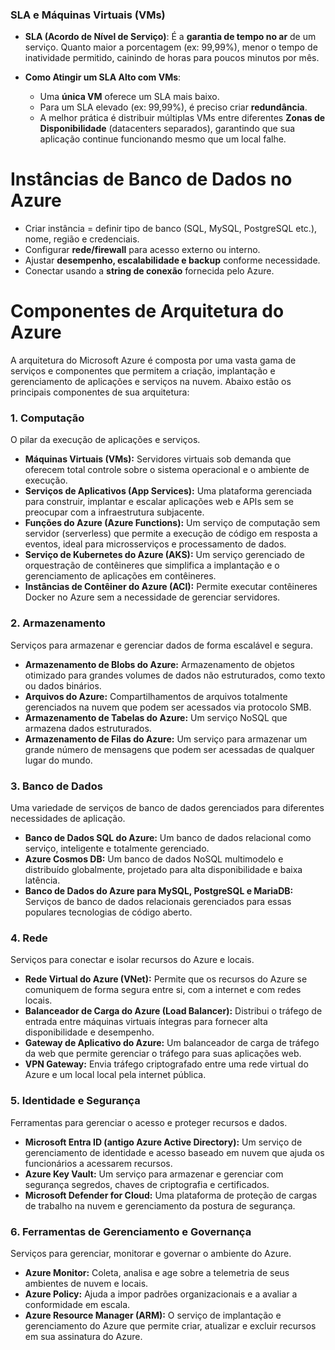 ### SLA e Máquinas Virtuais (VMs)

* **SLA (Acordo de Nível de Serviço)**: É a **garantia de tempo no ar** de um serviço. Quanto maior a porcentagem (ex: 99,99%), menor o tempo de inatividade permitido, cainindo de horas para poucos minutos por mês.

* **Como Atingir um SLA Alto com VMs**:
    * Uma **única VM** oferece um SLA mais baixo.
    * Para um SLA elevado (ex: 99,99%), é preciso criar **redundância**.
    * A melhor prática é distribuir múltiplas VMs entre diferentes **Zonas de Disponibilidade** (datacenters separados), garantindo que sua aplicação continue funcionando mesmo que um local falhe.

# Instâncias de Banco de Dados no Azure

- Criar instância = definir tipo de banco (SQL, MySQL, PostgreSQL etc.), nome, região e credenciais.  
- Configurar **rede/firewall** para acesso externo ou interno.  
- Ajustar **desempenho, escalabilidade e backup** conforme necessidade.  
- Conectar usando a **string de conexão** fornecida pelo Azure.  

# Componentes de Arquitetura do Azure

A arquitetura do Microsoft Azure é composta por uma vasta gama de serviços e componentes que permitem a criação, implantação e gerenciamento de aplicações e serviços na nuvem. Abaixo estão os principais componentes de sua arquitetura:

### **1. Computação**

O pilar da execução de aplicações e serviços.

* **Máquinas Virtuais (VMs):** Servidores virtuais sob demanda que oferecem total controle sobre o sistema operacional e o ambiente de execução.
* **Serviços de Aplicativos (App Services):** Uma plataforma gerenciada para construir, implantar e escalar aplicações web e APIs sem se preocupar com a infraestrutura subjacente.
* **Funções do Azure (Azure Functions):** Um serviço de computação sem servidor (serverless) que permite a execução de código em resposta a eventos, ideal para microsserviços e processamento de dados.
* **Serviço de Kubernetes do Azure (AKS):** Um serviço gerenciado de orquestração de contêineres que simplifica a implantação e o gerenciamento de aplicações em contêineres.
* **Instâncias de Contêiner do Azure (ACI):** Permite executar contêineres Docker no Azure sem a necessidade de gerenciar servidores.

### **2. Armazenamento**

Serviços para armazenar e gerenciar dados de forma escalável e segura.

* **Armazenamento de Blobs do Azure:** Armazenamento de objetos otimizado para grandes volumes de dados não estruturados, como texto ou dados binários.
* **Arquivos do Azure:** Compartilhamentos de arquivos totalmente gerenciados na nuvem que podem ser acessados via protocolo SMB.
* **Armazenamento de Tabelas do Azure:** Um serviço NoSQL que armazena dados estruturados.
* **Armazenamento de Filas do Azure:** Um serviço para armazenar um grande número de mensagens que podem ser acessadas de qualquer lugar do mundo.

### **3. Banco de Dados**

Uma variedade de serviços de banco de dados gerenciados para diferentes necessidades de aplicação.

* **Banco de Dados SQL do Azure:** Um banco de dados relacional como serviço, inteligente e totalmente gerenciado.
* **Azure Cosmos DB:** Um banco de dados NoSQL multimodelo e distribuído globalmente, projetado para alta disponibilidade e baixa latência.
* **Banco de Dados do Azure para MySQL, PostgreSQL e MariaDB:** Serviços de banco de dados relacionais gerenciados para essas populares tecnologias de código aberto.

### **4. Rede**

Serviços para conectar e isolar recursos do Azure e locais.

* **Rede Virtual do Azure (VNet):** Permite que os recursos do Azure se comuniquem de forma segura entre si, com a internet e com redes locais.
* **Balanceador de Carga do Azure (Load Balancer):** Distribui o tráfego de entrada entre máquinas virtuais íntegras para fornecer alta disponibilidade e desempenho.
* **Gateway de Aplicativo do Azure:** Um balanceador de carga de tráfego da web que permite gerenciar o tráfego para suas aplicações web.
* **VPN Gateway:** Envia tráfego criptografado entre uma rede virtual do Azure e um local local pela internet pública.

### **5. Identidade e Segurança**

Ferramentas para gerenciar o acesso e proteger recursos e dados.

* **Microsoft Entra ID (antigo Azure Active Directory):** Um serviço de gerenciamento de identidade e acesso baseado em nuvem que ajuda os funcionários a acessarem recursos.
* **Azure Key Vault:** Um serviço para armazenar e gerenciar com segurança segredos, chaves de criptografia e certificados.
* **Microsoft Defender for Cloud:** Uma plataforma de proteção de cargas de trabalho na nuvem e gerenciamento da postura de segurança.

### **6. Ferramentas de Gerenciamento e Governança**

Serviços para gerenciar, monitorar e governar o ambiente do Azure.

* **Azure Monitor:** Coleta, analisa e age sobre a telemetria de seus ambientes de nuvem e locais.
* **Azure Policy:** Ajuda a impor padrões organizacionais e a avaliar a conformidade em escala.
* **Azure Resource Manager (ARM):** O serviço de implantação e gerenciamento do Azure que permite criar, atualizar e excluir recursos em sua assinatura do Azure.

